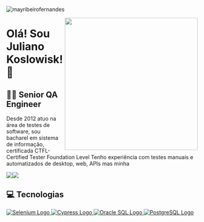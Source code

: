 <p align="left"> <img src="https://komarev.com/ghpvc/?username=mayribeirofernandes&label=Profile%20views&color=0e75b6&style=flat" alt="mayribeirofernandes" /> </p>

<img align="right" width="350" src="https://d585tldpucybw.cloudfront.net/sfimages/default-source/productsimages/teststudio/lp-710x510-case-2-illustration.png"/>

# Olá! Sou Juliano Koslowisk!👋
## 👩‍💻 Senior QA Engineer

Desde 2012 atuo na área de testes de software, sou bacharel em sistema de informação, certificada CTFL-Certified Tester Foundation Level  Tenho experiência com testes manuais e automatizados de desktop, web, APIs mas minha 

[<img src="https://img.shields.io/badge/linkedin-%230077B5.svg?&style=for-the-badge&logo=linkedin&logoColor=white" />](https://www.linkedin.com/in/julianokoslowisk/)[<img src="https://img.shields.io/badge/GitLab-330F63?style=for-the-badge&logo=gitlab&logoColor=white" />](https://gitlab.com/julianokoslowisk)


## 💻 Tecnologias
<a href="https://www.selenium.dev/" target="_blank">
  <img src="https://img.shields.io/badge/Selenium-43B02A?style=for-the-badge&logo=selenium&logoColor=white" alt="Selenium Logo">
</a>
 <a href="https://www.cypress.io/" target="_blank">
  <img src="https://img.shields.io/badge/Cypress-17202C?style=for-the-badge&logo=cypress&logoColor=white" alt="Cypress Logo">
</a>
<a href="https://www.oracle.com/database/" target="_blank">
  <img src="https://img.shields.io/badge/Oracle-FF0000?style=for-the-badge&logo=oracle&logoColor=white" alt="Oracle SQL Logo">
</a>
<a href="https://www.postgresql.org/" target="_blank">
  <img src="https://img.shields.io/badge/PostgreSQL-336791?style=for-the-badge&logo=postgresql&logoColor=white" alt="PostgreSQL Logo">
</a>

